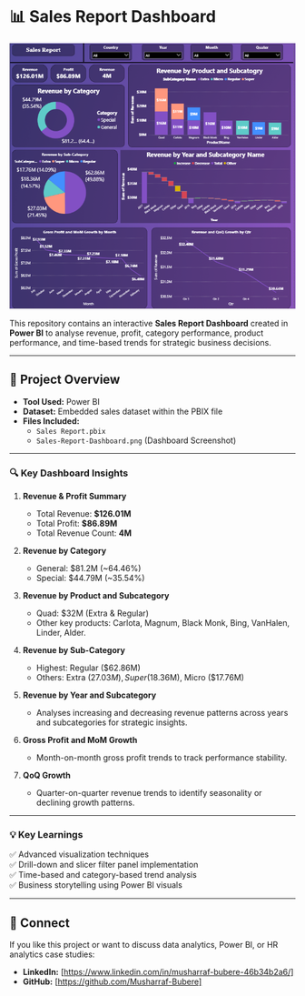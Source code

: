 # 📊 Sales Report Dashboard

![Dashboard Screenshot](Sales-Report-Dashboard.png)

This repository contains an interactive **Sales Report Dashboard** created in **Power BI** to analyse revenue, profit, category performance, product performance, and time-based trends for strategic business decisions.

---

## 🚀 **Project Overview**

- **Tool Used:** Power BI
- **Dataset:** Embedded sales dataset within the PBIX file
- **Files Included:**
  - `Sales Report.pbix`
  - `Sales-Report-Dashboard.png` (Dashboard Screenshot)

---

### 🔍 **Key Dashboard Insights**

1. **Revenue & Profit Summary**
   - Total Revenue: **$126.01M**
   - Total Profit: **$86.89M**
   - Total Revenue Count: **4M**

2. **Revenue by Category**
   - General: $81.2M (~64.46%)
   - Special: $44.79M (~35.54%)

3. **Revenue by Product and Subcategory**
   - Quad: $32M (Extra & Regular)
   - Other key products: Carlota, Magnum, Black Monk, Bing, VanHalen, Linder, Alder.

4. **Revenue by Sub-Category**
   - Highest: Regular ($62.86M)
   - Others: Extra ($27.03M), Super ($18.36M), Micro ($17.76M)

5. **Revenue by Year and Subcategory**
   - Analyses increasing and decreasing revenue patterns across years and subcategories for strategic insights.

6. **Gross Profit and MoM Growth**
   - Month-on-month gross profit trends to track performance stability.

7. **QoQ Growth**
   - Quarter-on-quarter revenue trends to identify seasonality or declining growth patterns.

---

### 💡 **Key Learnings**

✅ Advanced visualization techniques  
✅ Drill-down and slicer filter panel implementation  
✅ Time-based and category-based trend analysis  
✅ Business storytelling using Power BI visuals

---

## 🤝 Connect

If you like this project or want to discuss data analytics, Power BI, or HR analytics case studies:

- **LinkedIn:** [https://www.linkedin.com/in/musharraf-bubere-46b34b2a6/]
- **GitHub:** [https://github.com/Musharraf-Bubere]


